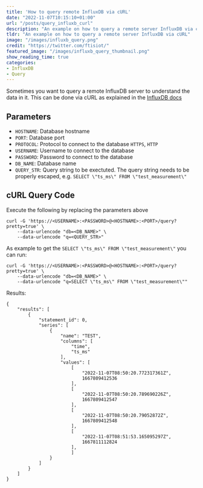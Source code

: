 ```yaml
---
title: 'How to query remote InfluxDB via cURL'
date: "2022-11-07T10:15:10+01:00"
url: "/posts/query_influxb_curl"
description: "An example on how to query a remote server InfluxDB via cURL"
tldr: "An example on how to query a remote server InfluxDB via cURL"
image: "/images/influxb_query.png"
credit: "https://twitter.com/ftisiot/"
featured_image: "/images/influxb_query_thumbnail.png"
show_reading_time: true
categories:
- InfluxDB
- Query
---
```


Sometimes you want to query a remote InfluxDB server to understand the data in it. This can be done via cURL as explained in the [InfluxDB docs](https://docs.influxdata.com/influxdb/v1.8/guides/query_data/)

<!--more-->

## Parameters

* `HOSTNAME`: Database hostname
* `PORT`: Database port
* `PROTOCOL`: Protocol to connect to the database `HTTPS`, `HTTP`
* `USERNAME`: Username to connect to the database
* `PASSWORD`: Password to connect to the database
* `DB_NAME`: Database name
* `QUERY_STR`: Query string to be exectuted. The query string needs to be properly escaped, e.g. `SELECT \"ts_ms\" FROM \"test_measurement\"`


## cURL Query Code

Execute the following by replacing the parameters above

```
curl -G 'https://<USERNAME>:<PASSWORD>@<HOSTNAME>:<PORT>/query?pretty=true' \
    --data-urlencode "db=<DB_NAME>" \
    --data-urlencode "q=<QUERY_STR>"
```

As example to get the `SELECT \"ts_ms\" FROM \"test_measurement\"` you can run:

```
curl -G 'https://<USERNAME>:<PASSWORD>@<HOSTNAME>:<PORT>/query?pretty=true' \
    --data-urlencode "db=<DB_NAME>" \
    --data-urlencode "q=SELECT \"ts_ms\" FROM \"test_measurement\""
```

Results:

```
{
    "results": [
        {
            "statement_id": 0,
            "series": [
                {
                    "name": "TEST",
                    "columns": [
                        "time",
                        "ts_ms"
                    ],
                    "values": [
                        [
                            "2022-11-07T08:50:20.772317361Z",
                            1667809412536
                        ],
                        [
                            "2022-11-07T08:50:20.789690226Z",
                            1667809412547
                        ],
                        [
                            "2022-11-07T08:50:20.79052872Z",
                            1667809412548
                        ],
                        [
                            "2022-11-07T08:51:53.165095297Z",
                            1667811112824
                        ],
                        ]
                }
            ]
        }
    ]
}
```

